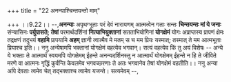 +++
title = "22 अनन्याश्चिन्तयन्तो माम्"

+++
।।9.22।। --,**अनन्याः** अपृथग्भूताः परं देवं नारायणम् आत्मत्वेन गताः
सन्तः **चिन्तयन्तः मां ये जनाः** संन्यासिनः **पर्युपासते; तेषां**
परमार्थदर्शिनां **नित्याभियुक्तानां** सतताभियोगिनां **योगक्षेमं** योगः
अप्राप्तस्य प्रापणं क्षेमः तद्रक्षणं तदुभयं **वहामि** प्रापयामि **अहम्**
ज्ञानी त्वात्मैव मे मतम् स च मम प्रियः यस्मात्; तस्मात् ते मम आत्मभूताः
प्रियाश्च इति।। ननु अन्येषामपि भक्तानां योगक्षेमं वहत्येव भगवान्। सत्यं
वहत्येव किं तु अयं विशेषः -- अन्ये ये भक्ताः ते आत्मार्थं स्वयमपि
योगक्षेमम् ईहन्ते अनन्यदर्शिनस्तु न आत्मार्थं योगक्षेमम् ईहन्ते न हि ते
जीविते मरणे वा आत्मनः गृद्धिं कुर्वन्ति केवलमेव भगवच्छरणाः ते अतः
भगवानेव तेषां योगक्षेमं वहतीति।। ननु अन्या अपि देवताः त्वमेव चेत्
तद्भक्ताश्च त्वामेव यजन्ते। सत्यमेवम् --,

